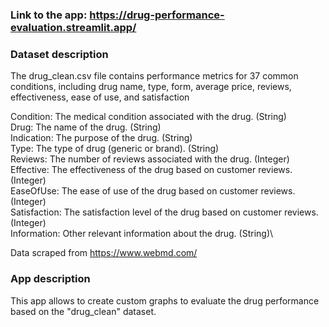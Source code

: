 ### Link to the app: https://drug-performance-evaluation.streamlit.app/

### Dataset description
The drug_clean.csv file contains performance metrics for 37 common conditions, including drug name, type, form, average price, reviews, effectiveness, ease of use, and satisfaction

Condition: The medical condition associated with the drug. (String) \
Drug: The name of the drug. (String) \
Indication: The purpose of the drug. (String) \
Type: The type of drug (generic or brand). (String) \
Reviews: The number of reviews associated with the drug. (Integer) \
Effective: The effectiveness of the drug based on customer reviews. (Integer) \
EaseOfUse: The ease of use of the drug based on customer reviews. (Integer) \
Satisfaction: The satisfaction level of the drug based on customer reviews. (Integer) \
Information: Other relevant information about the drug. (String)\

Data scraped from https://www.webmd.com/

### App description
This app allows to create custom graphs to evaluate the drug performance based on the "drug_clean" dataset.
